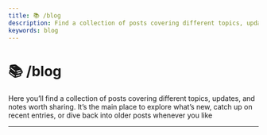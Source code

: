 ```yaml
---
title: 📚 /blog
description: Find a collection of posts covering different topics, updates, and notes worth sharing
keywords: blog
---
```


# 📚 /blog

Here you’ll find a collection of posts covering different topics, updates, and notes worth sharing. It’s the main place
to explore what’s new, catch up on recent entries, or dive back into older posts whenever you like

---